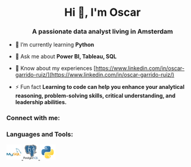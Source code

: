 <h1 align="center">Hi 👋, I'm Oscar</h1>
<h3 align="center">A passionate data analyst living in Amsterdam</h3>

- 🌱 I’m currently learning **Python**

- 💬 Ask me about **Power BI, Tableau, SQL**

- 📄 Know about my experiences [https://www.linkedin.com/in/oscar-garrido-ruiz/](https://www.linkedin.com/in/oscar-garrido-ruiz/)

- ⚡ Fun fact **Learning to code can help you enhance your analytical reasoning, problem-solving skills, critical understanding, and leadership abilities.**

<h3 align="left">Connect with me:</h3>
<p align="left">
</p>

<h3 align="left">Languages and Tools:</h3>
<p align="left"> <a href="https://www.mysql.com/" target="_blank" rel="noreferrer"> <img src="https://raw.githubusercontent.com/devicons/devicon/master/icons/mysql/mysql-original-wordmark.svg" alt="mysql" width="40" height="40"/> </a> <a href="https://www.postgresql.org" target="_blank" rel="noreferrer"> <img src="https://raw.githubusercontent.com/devicons/devicon/master/icons/postgresql/postgresql-original-wordmark.svg" alt="postgresql" width="40" height="40"/> </a> <a href="https://www.python.org" target="_blank" rel="noreferrer"> <img src="https://raw.githubusercontent.com/devicons/devicon/master/icons/python/python-original.svg" alt="python" width="40" height="40"/> </a> </p>

